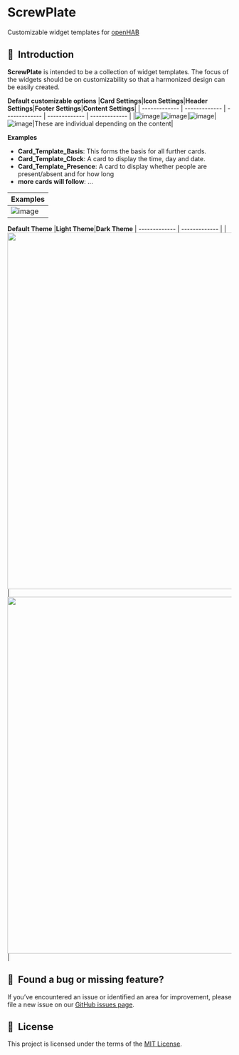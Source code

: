 # ScrewPlate #
Customizable widget templates for [openHAB](https://www.openhab.org/)

## 🚀&nbsp; Introduction
**ScrewPlate** is intended to be a collection of widget templates. The focus of the widgets should be on customizability so that a harmonized design can be easily created.

**Default customizable options**
|**Card Settings**|**Icon Settings**|**Header Settings**|**Footer Settings**|**Content Settings**|
| ------------- | ------------- | ------------- | ------------- | ------------- |
|![image](https://github.com/user-attachments/assets/0aacc9ed-8857-4828-8056-99de0ccb2a0c)|![image](https://github.com/user-attachments/assets/afe4ff15-38a6-4263-9b86-6c9813b1ac49)|![image](https://github.com/user-attachments/assets/22482736-f67d-45d1-9df2-24e8e502e462)|![image](https://github.com/user-attachments/assets/a608257e-52f8-4787-b306-4a33f66d9641)|These are individual depending on the content|

**Examples**
- **Card_Template_Basis**: This forms the basis for all further cards.
- **Card_Template_Clock**: A card to display the time, day and date.
- **Card_Template_Presence**: A card to display whether people are present/absent and for how long 
- **more cards will follow**: ...
  
|**Examples**|
| ------------- |
|![image](https://github.com/user-attachments/assets/b4793ea1-fc6e-4542-8cf6-df20a9f87382)|

**Default Theme**
|**Light Theme**|**Dark Theme**
| ------------- | ------------- |
|<img src="https://github.com/user-attachments/assets/8c796a0d-f0be-4a81-856f-ee7aa3d432ee" height="800">|<img src="https://github.com/user-attachments/assets/d32dd77b-bf34-454c-b28e-163c57de8ce0" height="800">|

## 🤝&nbsp; Found a bug or missing feature?
If you’ve encountered an issue or identified an area for improvement, please file a new issue on our [GitHub issues page](https://github.com/DrScr3w/ScrewPlate/issues).

## 📜&nbsp; License
This project is licensed under the terms of the [MIT License](LICENSE).
